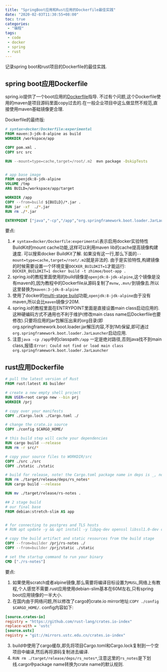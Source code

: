 ```yaml
---
title: "SpringBoot应用和Rust应用的Dockerfile最佳实践"
date: "2020-02-03T11:30:55+08:00"
toc: true
categories:
 - "编程"
tags:
 - code
 - docker
 - spring
 - rust
---
```


记录spring boot和rust项目的Dockerfile的最佳实践.

## spring boot应用Dockerfile
spring.io提供了一个boot应用的[Dockerfile](https://spring.io/guides/topicals/spring-boot-docker)指导.
不过有个问题,这个Dockerfile使用的maven是项目源码里面copy过去的.在一般企业项目中这么做显然不规范,直接使用maven基础镜像更合理.

<!--more-->

Dockerfile的最终版:
```Dockerfile
# syntax=docker/Dockerfile:experimental
FROM maven:3-jdk-8-alpine as build
WORKDIR /workspace/app

COPY pom.xml .
COPY src src

RUN --mount=type=cache,target=/root/.m2  mvn package -DskipTests


# app base image
FROM openjdk:8-jdk-alpine
VOLUME /tmp
ARG BUILD=/workspace/app/target

WORKDIR /app
COPY --from=build ${BUILD}/*.jar .
RUN jar -xf  ./*.jar
RUN rm ./*.jar

ENTRYPOINT ["java","-cp","/app","org.springframework.boot.loader.JarLauncher"]

```
要点:

1. `# syntax=docker/Dockerfile:experimental`表示启用docker实验特性BuildKit的mount cache功能,这样可以利用maven lib的cache提高镜像构建速度. 可以搜索docker BuildKit了解.
如果没有这一行,那么下面的`--mount=type=cache,target=/root/.m2`就是非法的. 由于是实验特性,构建镜像的时候需要设置一个环境变量`DOCKER_BUILDKIT=1`才能运行:` DOCKER_BUILDKIT=1 docker build -t zhimoe/boot-app .`
2. spring.io的教程里面使用的build镜像是`openjdk:8-jdk-alpine`,这个镜像是没有maven的,因为教程中的Dockerfile从源码复制了`mvnw,.mvn/`到镜像去.所以这里替换为`maven:3-jdk-8-alpine`
3. 使用了docker的[multi-stage build](https://docs.docker.com/develop/develop-images/multistage-build/)功能,`openjdk:8-jdk-alpine`由于没有maven,所以会比`maven`镜像少20M.
4. spring.io的教程里面在ENTRYPOINT里面是直接设置main class启动应用的. 这种硬编码方式不通用也不利于维护(修改main class name后Dockerfile也要修改).只要将应用的jar包解压出来的org目录(即org.springframework.boot.loader.jar解压内容,不到1M)保留,即可通过`org.springframework.boot.loader.JarLauncher`启动应用.
5. 注意`java -cp /app`中的classpath:`/app` 一定是绝对路径,否则java找不到main class,报错:`Error: Could not find or load main class org.springframework.boot.loader.JarLauncher`

## rust应用Dockerfile

```Dockerfile
# pull the latest version of Rust
FROM rust:latest AS builder

# create a new empty shell project
RUN USER=root cargo new --bin prj
WORKDIR /prj

# copy over your manifests
COPY ./Cargo.lock ./Cargo.toml ./

# change the crate.io source
COPY ./config $CARGO_HOME/

# this build step will cache your dependencies
RUN cargo build --release
RUN rm -r src/*

# copy your source files to WORKDIR/src
COPY ./src ./src
COPY ./static ./static

# build for release, note! the Cargo.toml package name in deps is _, not -
RUN rm ./target/release/deps/rs_notes*
RUN cargo build --release

RUN mv ./target/release/rs-notes .

## 2 stage build
# our final base
FROM debian:stretch-slim AS app


# for connecting to postgres and TLS hosts
# RUN apt update -y && apt install -y libpq-dev openssl libssl1.0-dev ca-certificates

# copy the build artifact and static resources from the build stage
COPY --from=builder /prj/rs-notes ./
COPY --from=builder /prj/static ./static

# set the startup command to run your binary
CMD ["./rs-notes"]

```

要点:
1. 如果使用scratch或者alpine镜像,那么需要将编译目标设置为`MUSL`,网络上有教程,个人感觉不需要.rust应用使用debian-slim基本在60M左右,只有spring boot应用镜像的一半大小.
2. 在国内由于网络问题,所以修改了cargo的crate.io mirror地址:`COPY ./config $CARGO_HOME/`. config内容如下:
```ini
[source.crates-io]
registry = "https://github.com/rust-lang/crates.io-index"
replace-with = 'ustc'
[source.ustc]
registry = "git://mirrors.ustc.edu.cn/crates.io-index"

```
3. build中使用了cargo缓存,即先将项目Cargo.toml和Cargo.lock复制到一个空项目中编译,然后再将源码复制进去编译.
4. `RUN rm ./target/release/deps/rs_notes*`,注意这里的`rs_notes`是下划线.cargo中package name转换为crate name的默认规则.